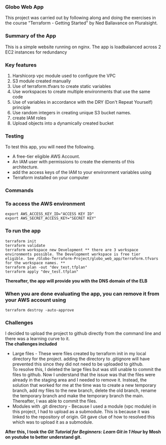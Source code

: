 ### Globo Web App
This project was carried out by following along and doing the exercises in  the course "Terraform - Getting Started" by Ned Ballavance on Pluralsight.


### Summary of the App
This is a simple website running on nginx. The app is loadbalanced across 2 EC2 instances for redundancy

### Key features

1. Harshicorp vpc module used to configure the VPC
2. S3 module created manually
3. Use of terraform.tfvars to create static variables
4. Use workspaces to create multiple environments that use the same code
5. Use of variables in accordance with the DRY (Don't Repeat Yourself) principle
6. Use random integers in creating unique S3 bucket names.
7. create IAM roles
8. Upload objects into a dynamically created bucket


### Testing
To test this app, you will need the following.

- A free-tier eligible AWS Account.
- An IAM user with permissions to create the elements of this architecture.
- add the access keys of the IAM to your environment variables using
- Terraform installed on your computer 

### Commands
### To access the AWS environment
```
export AWS_ACCESS_KEY_ID="ACCESS KEY ID"
export AWS_SECRET_ACCESS_KEY="SECRET KEY"
```

### To run the app
```
terraform init
terraform validate
terraform workspace new Development ** there are 3 workspace environments possible. The Development workspace is free tier eligible. See /Globo-Terraform-Project/globo_web_app/terraform.tfvars for the workspace names. **
terraform plan -out "dev_test.tfplan"
terraform apply "dev_test.tfplan"
```
**Thereafter, the app will provide you with the DNS domain of the ELB**

### When you are done evaluating the app, you can remove it from your AWS account using 
```
terraform destroy -auto-approve
```

### Challenges
I decided to upload the project to github directly from the command line and there was a learning curve to it.  
**The challenges included**
- Large files - These were files created by terraform init in my local directory for the project. adding the directory to .gitignore will have prevented this since they did not need to be uploaded to github.  
To resolve this, I deleted the large files but was still unable to commit the files to github. Now I understand that the issue was that the files were already in the staging area and I needed to remove it. Instead, the solution that worked for me at the time was to create a new temporary branch, add my files to the new branch, delete the old branch, rename the temporary branch and make the temporary branch the main. Thereafter, I was able to commit the files.
- Modules with .git directory - Because I used a module (vpc module) in this project, I had to upload as a submodule. This is because it was linked to the repository of origin. Git gave clue of how to resolved this which was to upload it as a submodule. 

**After this, I took the _Git Tutorial for Beginners: Learn Git in 1 Hour_ by Mosh on youtube to better understand git.**
